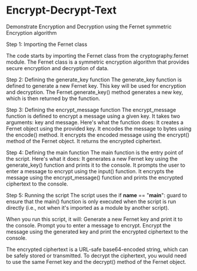 # Encrypt-Decrypt-Text
Demonstrate Encryption and Decryption using the Fernet symmetric Encryption algorithm

Step 1: Importing the Fernet class

The code starts by importing the Fernet class from the cryptography.fernet module. The Fernet class is a symmetric encryption algorithm that provides secure encryption and decryption of data.

Step 2: Defining the generate_key function
The generate_key function is defined to generate a new Fernet key. This key will be used for encryption and decryption. The Fernet.generate_key() method generates a new key, which is then returned by the function.

Step 3: Defining the encrypt_message function
The encrypt_message function is defined to encrypt a message using a given key. It takes two arguments: key and message. Here's what the function does:
It creates a Fernet object using the provided key.
It encodes the message to bytes using the encode() method.
It encrypts the encoded message using the encrypt() method of the Fernet object.
It returns the encrypted ciphertext.

Step 4: Defining the main function
The main function is the entry point of the script. Here's what it does:
It generates a new Fernet key using the generate_key() function and prints it to the console.
It prompts the user to enter a message to encrypt using the input() function.
It encrypts the message using the encrypt_message() function and prints the encrypted ciphertext to the console.

Step 5: Running the script
The script uses the if __name__ == "__main__": guard to ensure that the main() function is only executed when the script is run directly (i.e., not when it's imported as a module by another script).

When you run this script, it will:
Generate a new Fernet key and print it to the console.
Prompt you to enter a message to encrypt.
Encrypt the message using the generated key and print the encrypted ciphertext to the console.

The encrypted ciphertext is a URL-safe base64-encoded string, which can be safely stored or transmitted. To decrypt the ciphertext, you would need to use the same Fernet key and the decrypt() method of the Fernet object.
